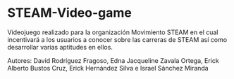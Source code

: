 # STEAM-Video-game
Videojuego realizado para la organización Movimiento STEAM en el cual
incentivará a los usuarios a conocer sobre las carreras de STEAM así como
desarrollar varias aptitudes en ellos. 

Autores: David Rodríguez Fragoso, Edna Jacqueline Zavala Ortega, Erick 
Alberto Bustos Cruz, Erick Hernández Silva e Israel Sánchez Miranda